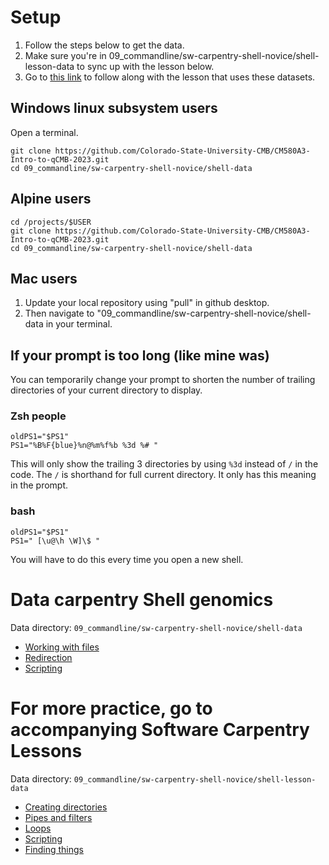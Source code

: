 # Setup

 1. Follow the steps below to get the data.
 2. Make sure you're in 09_commandline/sw-carpentry-shell-novice/shell-lesson-data to sync up with the lesson below.
 3. Go to [this link](https://datacarpentry.org/shell-genomics/03-working-with-files/index.html) to follow along with the lesson that uses these datasets.


## Windows linux subsystem users
Open a terminal.

```
git clone https://github.com/Colorado-State-University-CMB/CM580A3-Intro-to-qCMB-2023.git
cd 09_commandline/sw-carpentry-shell-novice/shell-data
```


## Alpine users

```
cd /projects/$USER
git clone https://github.com/Colorado-State-University-CMB/CM580A3-Intro-to-qCMB-2023.git
cd 09_commandline/sw-carpentry-shell-novice/shell-data
```

## Mac users
 1. Update your local repository using "pull" in github desktop. 
 2. Then navigate to "09_commandline/sw-carpentry-shell-novice/shell-data in your terminal.
 

## If your prompt is too long (like mine was)

You can temporarily change your prompt to shorten the number of trailing directories of your current directory to display.

### **Zsh people** 
```
oldPS1="$PS1"
PS1="%B%F{blue}%n@%m%f%b %3d %# "
```

This will only show the trailing 3 directories by using `%3d` instead of `/` in the code. The `/` is shorthand for full current directory. It only has this meaning in the prompt.

### bash
```
oldPS1="$PS1"
PS1=" [\u@\h \W]\$ "
```

You will have to do this every time you open a new shell.

# Data carpentry Shell genomics

Data directory: `09_commandline/sw-carpentry-shell-novice/shell-data`

 - [Working with files](https://datacarpentry.org/shell-genomics/03-working-with-files/index.html)
 - [Redirection](https://datacarpentry.org/shell-genomics/04-redirection/index.html)
 - [Scripting](https://datacarpentry.org/shell-genomics/05-writing-scripts/index.html)

# For more practice, go to accompanying Software Carpentry Lessons

Data directory: `09_commandline/sw-carpentry-shell-novice/shell-lesson-data`

 - [Creating directories](https://swcarpentry.github.io/shell-novice/03-create/index.html#creating-directories) 
 - [Pipes and filters](https://swcarpentry.github.io/shell-novice/04-pipefilter/index.html)
 - [Loops](https://swcarpentry.github.io/shell-novice/05-loop/index.html)
 - [Scripting](https://swcarpentry.github.io/shell-novice/06-script/index.html)
 - [Finding things](https://swcarpentry.github.io/shell-novice/07-find/index.html)

